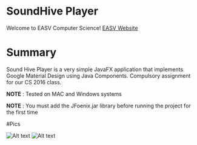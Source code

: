 # SoundHive Player

Welcome to EASV Computer Science! [EASV Website](www.easv.dk/en/)


# Summary

Sound Hive Player is a very simple JavaFX application that implements Google Material Design using Java Components.
Compulsory assignment for our CS 2016 class.

**NOTE** : Tested on MAC and Windows systems

**NOTE** : You must add the JFoenix.jar library before running the project for the first time


#Pics

![Alt text](https://s29.postimg.org/aleawjvp3/a651d9fc4b9aebda5ef07626e03f4078.png "SoundHive Player")
![Alt text](http://jfoenix.com/gif/treetableview.gif "Tree Table View")
